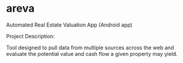 areva
=====

Automated Real Estate Valuation App (Android app)


Project Description:

Tool designed to pull data from multiple sources across the web and evaluate the potential value and cash flow a given 
property may yield.
